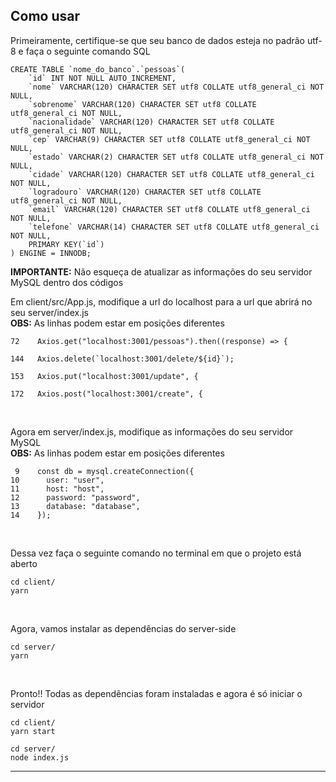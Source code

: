 ## Como usar

Primeiramente, certifique-se que seu banco de dados esteja no padrão utf-8 e faça o seguinte comando SQL
```
CREATE TABLE `nome_do_banco`.`pessoas`(
    `id` INT NOT NULL AUTO_INCREMENT,
    `nome` VARCHAR(120) CHARACTER SET utf8 COLLATE utf8_general_ci NOT NULL,
    `sobrenome` VARCHAR(120) CHARACTER SET utf8 COLLATE utf8_general_ci NOT NULL,
    `nacionalidade` VARCHAR(120) CHARACTER SET utf8 COLLATE utf8_general_ci NOT NULL,
    `cep` VARCHAR(9) CHARACTER SET utf8 COLLATE utf8_general_ci NOT NULL,
    `estado` VARCHAR(2) CHARACTER SET utf8 COLLATE utf8_general_ci NOT NULL,
    `cidade` VARCHAR(120) CHARACTER SET utf8 COLLATE utf8_general_ci NOT NULL,
    `logradouro` VARCHAR(120) CHARACTER SET utf8 COLLATE utf8_general_ci NOT NULL,
    `email` VARCHAR(120) CHARACTER SET utf8 COLLATE utf8_general_ci NOT NULL,
    `telefone` VARCHAR(14) CHARACTER SET utf8 COLLATE utf8_general_ci NOT NULL,
    PRIMARY KEY(`id`)
) ENGINE = INNODB;
```

<strong>IMPORTANTE:</strong> Não esqueça de atualizar as informações do seu servidor MySQL dentro dos códigos

Em client/src/App.js, modifique a url do localhost para a url que abrirá no seu server/index.js
<br>
<strong>OBS:</strong> As linhas podem estar em posições diferentes
```
72    Axios.get("localhost:3001/pessoas").then((response) => {

144   Axios.delete(`localhost:3001/delete/${id}`);

153   Axios.put("localhost:3001/update", {

172   Axios.post("localhost:3001/create", {
```

<br>

Agora em server/index.js, modifique as informações do seu servidor MySQL
<br>
<strong>OBS:</strong> As linhas podem estar em posições diferentes
```
 9    const db = mysql.createConnection({
10      user: "user",
11      host: "host",
12      password: "password",
13      database: "database",
14    });
```

<br>

Dessa vez faça o seguinte comando no terminal em que o projeto está aberto
```
cd client/
yarn
```

<br>

Agora, vamos instalar as dependências do server-side
```
cd server/
yarn
```

<br>

Pronto!! Todas as dependências foram instaladas e agora é só iniciar o servidor
```
cd client/
yarn start

cd server/
node index.js
```

***
